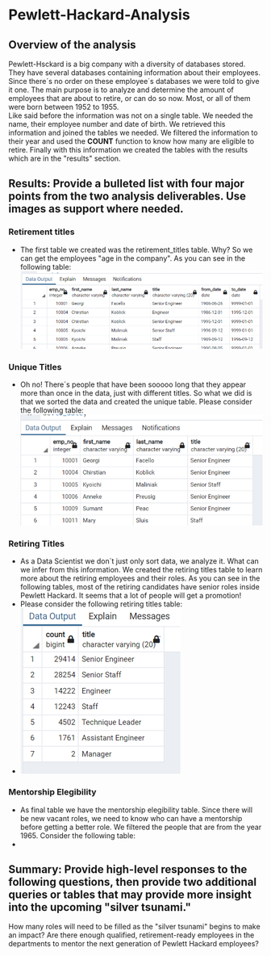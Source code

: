 # Pewlett-Hackard-Analysis

## Overview of the analysis
Pewlett-Hsckard is a big company with a diversity of databases stored. They have several databases containing information about their employees. Since there´s no order on these employee´s databases we were told to give it one. The main purpose is to analyze and determine the amount of employees that are about to retire, or can do so now. Most, or all of them were born between 1952 to 1955.  
Like said before the information was not on a single table. We needed the name, their employee number and date of birth. We retrieved this information and joined the tables we needed. We filtered the information to their year and used the **COUNT** function to know how many are eligible to retire. Finally with this information we created the tables with the results which are in the "results" section.
## Results: Provide a bulleted list with four major points from the two analysis deliverables. Use images as support where needed.

### Retirement titles
- The first table we created was the retirement_titles table. Why? So we can get the employees "age in the company". As you can see in the following table:  
![retirement_titles](https://github.com/ManuelRuizF/Pewlett-Hackard-Analysis/blob/main/Data/retirement_titles_table.PNG)

### Unique Titles
- Oh no! There´s people that have been sooooo long that they appear more than once in the data, just with different titles. So what we did is that we sorted the data and created the unique table. Please consider the following table:  
![unique](https://github.com/ManuelRuizF/Pewlett-Hackard-Analysis/blob/main/Data/unique_titles_table.PNG)

### Retiring Titles
- As a Data Scientist we don´t just only sort data, we analyze it. What can we infer from this information. We created the retiring titles table to learn more about the retiring employees and their roles. As you can see in the following tables, most of the retiring candidates have senior roles inside Pewlett Hackard. It seems that a lot of people will get a promotion!  
- Please consider the following retiring titles table:
- ![retiring_table](https://github.com/ManuelRuizF/Pewlett-Hackard-Analysis/blob/main/Data/retiring_titles_table.PNG)  

### Mentorship Elegibility
- As final table we have the mentorship elegibility table. Since there will be new vacant roles, we need to know who can have a mentorship before getting a better role. We filtered the people that are from the year 1965. Consider the following table:  
- 


## Summary: Provide high-level responses to the following questions, then provide two additional queries or tables that may provide more insight into the upcoming "silver tsunami."



How many roles will need to be filled as the "silver tsunami" begins to make an impact?
Are there enough qualified, retirement-ready employees in the departments to mentor the next generation of Pewlett Hackard employees?
